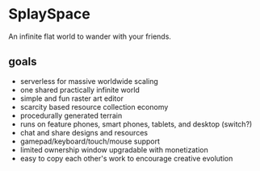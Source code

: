 # SplaySpace

An infinite flat world to wander with your friends.

## goals

-   serverless for massive worldwide scaling
-   one shared practically infinite world
-   simple and fun raster art editor
-   scarcity based resource collection economy
-   procedurally generated terrain
-   runs on feature phones, smart phones, tablets, and desktop (switch?)
-   chat and share designs and resources
-   gamepad/keyboard/touch/mouse support
-   limited ownership window upgradable with monetization
-   easy to copy each other's work to encourage creative evolution
